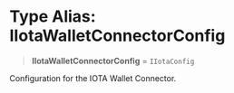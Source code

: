 # Type Alias: IIotaWalletConnectorConfig

> **IIotaWalletConnectorConfig** = `IIotaConfig`

Configuration for the IOTA Wallet Connector.
